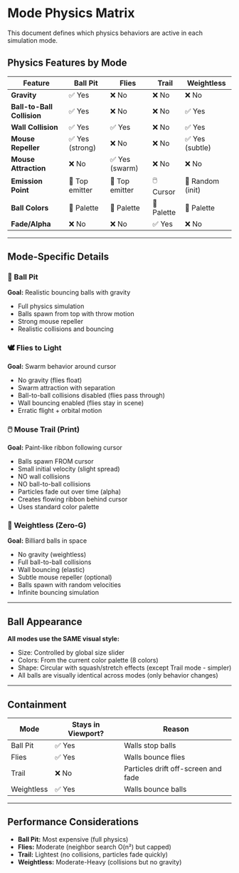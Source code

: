 # Mode Physics Matrix

This document defines which physics behaviors are active in each simulation mode.

## Physics Features by Mode

| Feature | Ball Pit | Flies | Trail | Weightless |
|---------|----------|-------|-------|------------|
| **Gravity** | ✅ Yes | ❌ No | ❌ No | ❌ No |
| **Ball-to-Ball Collision** | ✅ Yes | ❌ No | ❌ No | ✅ Yes |
| **Wall Collision** | ✅ Yes | ✅ Yes | ❌ No | ✅ Yes |
| **Mouse Repeller** | ✅ Yes (strong) | ❌ No | ❌ No | ✅ Yes (subtle) |
| **Mouse Attraction** | ❌ No | ✅ Yes (swarm) | ❌ No | ❌ No |
| **Emission Point** | 🔼 Top emitter | 🔼 Top emitter | 🖱️ Cursor | 🎲 Random (init) |
| **Ball Colors** | 🎨 Palette | 🎨 Palette | 🎨 Palette | 🎨 Palette |
| **Fade/Alpha** | ❌ No | ❌ No | ✅ Yes | ❌ No |

---

## Mode-Specific Details

### 🎯 Ball Pit
**Goal:** Realistic bouncing balls with gravity
- Full physics simulation
- Balls spawn from top with throw motion
- Strong mouse repeller
- Realistic collisions and bouncing

### 🕊️ Flies to Light
**Goal:** Swarm behavior around cursor
- No gravity (flies float)
- Swarm attraction with separation
- Ball-to-ball collisions disabled (flies pass through)
- Wall bouncing enabled (flies stay in scene)
- Erratic flight + orbital motion

### 🖱️ Mouse Trail (Print)
**Goal:** Paint-like ribbon following cursor
- Balls spawn FROM cursor
- Small initial velocity (slight spread)
- NO wall collisions
- NO ball-to-ball collisions
- Particles fade out over time (alpha)
- Creates flowing ribbon behind cursor
- Uses standard color palette

### 🌌 Weightless (Zero-G)
**Goal:** Billiard balls in space
- No gravity (weightless)
- Full ball-to-ball collisions
- Wall bouncing (elastic)
- Subtle mouse repeller (optional)
- Balls spawn with random velocities
- Infinite bouncing simulation

---

## Ball Appearance

**All modes use the SAME visual style:**
- Size: Controlled by global size slider
- Colors: From the current color palette (8 colors)
- Shape: Circular with squash/stretch effects (except Trail mode - simpler)
- All balls are visually identical across modes (only behavior changes)

---

## Containment

| Mode | Stays in Viewport? | Reason |
|------|-------------------|--------|
| Ball Pit | ✅ Yes | Walls stop balls |
| Flies | ✅ Yes | Walls bounce flies |
| Trail | ❌ No | Particles drift off-screen and fade |
| Weightless | ✅ Yes | Walls bounce balls |

---

## Performance Considerations

- **Ball Pit:** Most expensive (full physics)
- **Flies:** Moderate (neighbor search O(n²) but capped)
- **Trail:** Lightest (no collisions, particles fade quickly)
- **Weightless:** Moderate-Heavy (collisions but no gravity)
